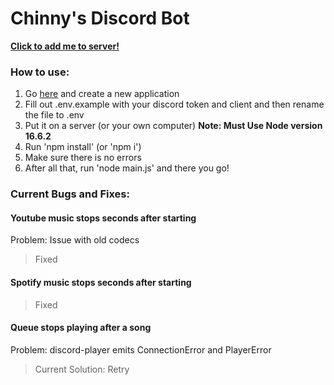 # Chinny's Discord Bot

**[Click to add me to server!](https://discord.com/api/oauth2/authorize?client_id=807085572388421682&permissions=8&scope=bot%20applications.commands)**

### How to use:
1. Go [here](https://discord.com/developers/applications/) and create a new application
2. Fill out .env.example with your discord token and client and then rename the file to .env
3. Put it on a server (or your own computer)
**Note: Must Use Node version 16.6.2**
5. Run 'npm install' (or 'npm i')
6. Make sure there is no errors
7. After all that, run 'node main.js' and there you go!

### Current Bugs and Fixes:

#### **Youtube music stops seconds after starting**

Problem: Issue with old codecs
 > Fixed

 #### **Spotify music stops seconds after starting**
 > Fixed

#### **Queue stops playing after a song**
 
 Problem: discord-player emits ConnectionError and PlayerError
 > Current Solution: Retry